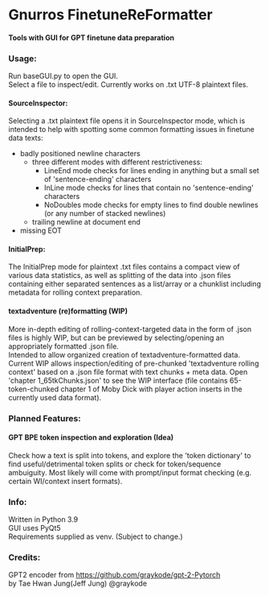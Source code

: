 # Gnurros FinetuneReFormatter
#### Tools with GUI for GPT finetune data preparation  

### Usage:

Run baseGUI.py to open the GUI.  
Select a file to inspect/edit. Currently works on .txt UTF-8 plaintext files.  

#### SourceInspector:
Selecting a .txt plaintext file opens it in SourceInspector mode, which is intended to help with spotting some common formatting issues in finetune data texts:  
- badly positioned newline characters
  - three different modes with different restrictiveness:
    - LineEnd mode checks for lines ending in anything but a small set of 'sentence-ending' characters
    - InLine mode checks for lines that contain no 'sentence-ending' characters
    - NoDoubles mode checks for empty lines to find double newlines (or any number of stacked newlines)
  - trailing newline at document end
- missing EOT

#### InitialPrep:
The InitialPrep mode for plaintext .txt files contains a compact view of various data statistics, as well as splitting of the data into .json files containing either separated sentences as a list/array or a chunklist including metadata for rolling context preparation.  
  
#### textadventure (re)formatting (WIP)
More in-depth editing of rolling-context-targeted data in the form of .json files is highly WIP, but can be previewed by selecting/opening an appropriately formatted .json file.  
Intended to allow organized creation of textadventure-formatted data. Current WIP allows inspection/editing of pre-chunked 'textadventure rolling context' based on a .json file format with text chunks + meta data. Open 'chapter 1_65tkChunks.json' to see the WIP interface (file contains 65-token-chunked chapter 1 of Moby Dick with player action inserts in the currently used data format).  

### Planned Features:
#### GPT BPE token inspection and exploration (Idea)
Check how a text is split into tokens, and explore the 'token dictionary' to find useful/detrimental token splits or check for token/sequence ambuiguity. Most likely will come with prompt/input format checking (e.g. certain WI/context insert formats).

### Info:
Written in Python 3.9  
GUI uses PyQt5  
Requirements supplied as venv. (Subject to change.)  

### Credits:
GPT2 encoder from https://github.com/graykode/gpt-2-Pytorch  
  by Tae Hwan Jung(Jeff Jung) @graykode

